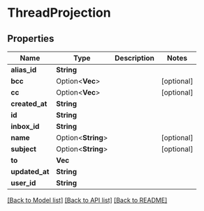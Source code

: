 # ThreadProjection

## Properties

Name | Type | Description | Notes
------------ | ------------- | ------------- | -------------
**alias_id** | **String** |  | 
**bcc** | Option<**Vec<String>**> |  | [optional]
**cc** | Option<**Vec<String>**> |  | [optional]
**created_at** | **String** |  | 
**id** | **String** |  | 
**inbox_id** | **String** |  | 
**name** | Option<**String**> |  | [optional]
**subject** | Option<**String**> |  | [optional]
**to** | **Vec<String>** |  | 
**updated_at** | **String** |  | 
**user_id** | **String** |  | 

[[Back to Model list]](../README.md#documentation-for-models) [[Back to API list]](../README.md#documentation-for-api-endpoints) [[Back to README]](../README.md)


